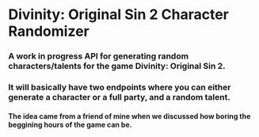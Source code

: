 # Divinity: Original Sin 2 Character Randomizer


### A work in progress API for generating random characters/talents for the game Divinity: Original Sin 2.
### It will basically have two endpoints where you can either generate a character or a full party, and a random talent.
#### The idea came from a friend of mine when we discussed how boring the beggining hours of the game can be.
